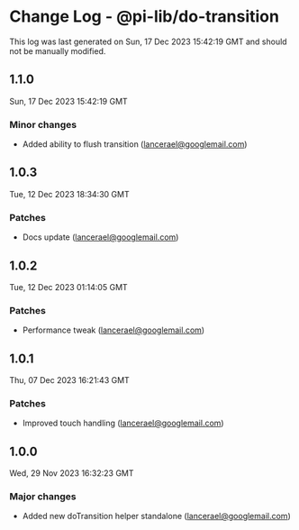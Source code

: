 # Change Log - @pi-lib/do-transition

This log was last generated on Sun, 17 Dec 2023 15:42:19 GMT and should not be manually modified.

<!-- Start content -->

## 1.1.0

Sun, 17 Dec 2023 15:42:19 GMT

### Minor changes

- Added ability to flush transition (lancerael@googlemail.com)

## 1.0.3

Tue, 12 Dec 2023 18:34:30 GMT

### Patches

- Docs update (lancerael@googlemail.com)

## 1.0.2

Tue, 12 Dec 2023 01:14:05 GMT

### Patches

- Performance tweak (lancerael@googlemail.com)

## 1.0.1

Thu, 07 Dec 2023 16:21:43 GMT

### Patches

- Improved touch handling (lancerael@googlemail.com)

## 1.0.0

Wed, 29 Nov 2023 16:32:23 GMT

### Major changes

- Added new doTransition helper standalone (lancerael@googlemail.com)
